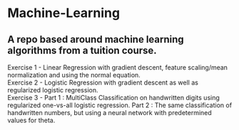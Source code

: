 # Machine-Learning
## A repo based around machine learning algorithms from a tuition course.  
  
Exercise 1 - Linear Regression with gradient descent, feature scaling/mean normalization and using the normal equation.  
Exercise 2 - Logistic Regression with gradient descent as well as regularized logistic regression.  
Exercise 3 - Part 1 : MultiClass Classification on handwritten digits using regularized one-vs-all logistic regression. Part 2 : The same classification of handwritten numbers, but using a neural network with predetermined values for theta. 
